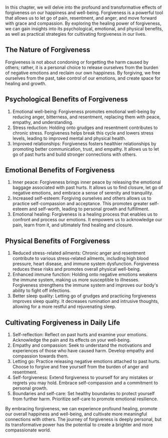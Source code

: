 
In this chapter, we will delve into the profound and transformative effects of forgiveness on our happiness and well-being. Forgiveness is a powerful tool that allows us to let go of pain, resentment, and anger, and move forward with grace and compassion. By exploring the healing power of forgiveness, we can gain insights into its psychological, emotional, and physical benefits, as well as practical strategies for cultivating forgiveness in our lives.

## The Nature of Forgiveness

Forgiveness is not about condoning or forgetting the harm caused by others; rather, it is a personal choice to release ourselves from the burden of negative emotions and reclaim our own happiness. By forgiving, we free ourselves from the past, take control of our emotions, and create space for healing and growth.

## Psychological Benefits of Forgiveness

1. Emotional well-being: Forgiveness promotes emotional well-being by reducing anger, bitterness, and resentment, replacing them with peace, empathy, and understanding.
2. Stress reduction: Holding onto grudges and resentment contributes to chronic stress. Forgiveness helps break this cycle and lowers stress levels, leading to improved mental and physical health.
3. Improved relationships: Forgiveness fosters healthier relationships by promoting better communication, trust, and empathy. It allows us to let go of past hurts and build stronger connections with others.

## Emotional Benefits of Forgiveness

1. Inner peace: Forgiveness brings inner peace by releasing the emotional baggage associated with past hurts. It allows us to find closure, let go of negative emotions, and embrace a sense of serenity and tranquility.
2. Increased self-esteem: Forgiving ourselves and others allows us to practice self-compassion and acceptance. This promotes greater self-esteem and self-worth, leading to personal growth and fulfillment.
3. Emotional healing: Forgiveness is a healing process that enables us to confront and process our emotions. It empowers us to acknowledge our pain, learn from it, and ultimately find healing and closure.

## Physical Benefits of Forgiveness

1. Reduced stress-related ailments: Chronic anger and resentment contribute to various stress-related ailments, including high blood pressure, heart disease, and immune system dysfunction. Forgiveness reduces these risks and promotes overall physical well-being.
2. Enhanced immune function: Holding onto negative emotions weakens the immune system, making us more susceptible to illnesses. Forgiveness strengthens the immune system and improves our body's ability to fight off infections.
3. Better sleep quality: Letting go of grudges and practicing forgiveness improves sleep quality. It decreases rumination and intrusive thoughts, allowing for a more restful and rejuvenating sleep.

## Cultivating Forgiveness in Daily Life

1. Self-reflection: Reflect on past hurts and examine your emotions. Acknowledge the pain and its effects on your well-being.
2. Empathy and compassion: Seek to understand the motivations and experiences of those who have caused harm. Develop empathy and compassion towards them.
3. Letting go: Practice releasing negative emotions attached to past hurts. Choose to forgive and free yourself from the burden of anger and resentment.
4. Self-forgiveness: Extend forgiveness to yourself for any mistakes or regrets you may hold. Embrace self-compassion and a commitment to personal growth.
5. Boundaries and self-care: Set healthy boundaries to protect yourself from further harm. Prioritize self-care to promote emotional resilience.

By embracing forgiveness, we can experience profound healing, promote our overall happiness and well-being, and cultivate more meaningful connections with others. The journey of forgiveness is deeply personal, but its transformative power has the potential to create a brighter and more compassionate world.
